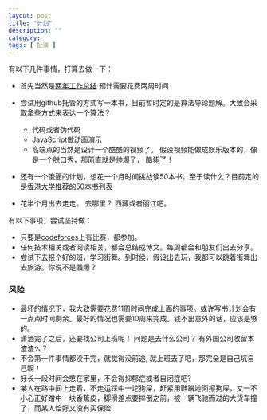 ```yaml
---
layout: post
title: "计划"
description: ""
category: 
tags: [ 扯淡 ]
---
```


有以下几件事情，打算去做一下： 

* 首先当然是[两年工作总结](http://openinx.github.io/2014/06/05/two-years-work-summarize/)  预计需要花费两周时间
* 尝试用github托管的方式写一本书，目前暂时定的是算法导论题解。大致会采取拿些方式来表达一个算法？ 
   
   + 代码或者伪代码
   + JavaScript做动画演示 
   + 高端点的当然是设计一个酷酷的视频了。 假设视频能做成娱乐版本的，像是一个脱口秀，那简直就是帅爆了， 酷毙了！

* 还有一个傻逼的计划，想花一个月时间挑战读50本书。至于读什么？目前定的是[香港大学推荐的50本书列表](http://book.douban.com/doulist/3607025/)
* 花半个月出去走走。 去哪里？ 西藏或者丽江吧。 

有以下事项，尝试坚持做： 

* 只要是[codeforces](http://codeforces.com/)上有比赛，都参加。
* 任何技术相关或者阅读相关，都会总结成博文。每周都会和朋友们出去分享。
* 尝试下去报个好的班，学习街舞。到时侯，假设出去玩，我都可以跳着街舞出去旅游。你说不是酷爆？

### 风险

* 最坏的情况下，我大致需要花费11周时间完成上面的事项。或许写书计划会有一点点时间剩余。最好的情况也需要10周来完成。钱不出意外的话，应该是够的。 
* 潇洒完了之后，还要找公司上班呢！ 问题是去什么公司？ 有外国公司收留本渣渣么？ 
* 不会第一件事情都没干完，就觉得没前途, 就上班去了吧，那完全是自己坑自己啊！
* 好长一段时间会憋在家里，不会得抑郁症或者自闭症吧?
* 某人在路中间上走着，不走运踩中一坨狗屎，赶紧用鞋蹭地面擦狗屎，又一不小心正好蹭中一块香蕉皮，脚滑差点要摔倒之前，被一辆飞驰而过的大货车撞了，而某人恰好又没有买保险!

